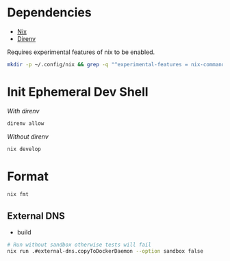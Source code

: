 # Dependencies
- [Nix](https://nixos.org/nix/)
- [Direnv](https://direnv.net/)

Requires experimental features of nix to be enabled.

```bash
mkdir -p ~/.config/nix && grep -q "^experimental-features = nix-command flakes$" ~/.config/nix/nix.conf || echo "experimental-features = nix-command flakes" >> ~/.config/nix/nix.conf
```

# Init Ephemeral Dev Shell
_With direnv_
```bash
direnv allow
```
_Without direnv_
```bash
nix develop
```

# Format
```bash
nix fmt
```

## External DNS
- build
```bash
# Run without sandbox otherwise tests will fail
nix run .#external-dns.copyToDockerDaemon --option sandbox false
```
